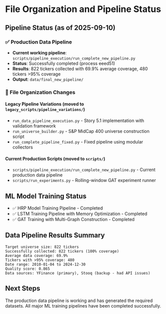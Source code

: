 # File Organization and Pipeline Status

## Pipeline Status (as of 2025-09-10)

### ✅ Production Data Pipeline
- **Current working pipeline**: `scripts/pipeline_execution/run_complete_new_pipeline.py`
- **Status**: Successfully completed (process eeed51)
- **Results**: 822 tickers collected with 69.9% average coverage, 480 tickers >95% coverage
- **Output**: `data/final_new_pipeline/`

### 📁 File Organization Changes

#### Legacy Pipeline Variations (moved to `legacy_scripts/pipeline_variations/`)
- `run_data_pipeline_execution.py` - Story 5.1 implementation with validation framework
- `run_universe_builder.py` - S&P MidCap 400 universe construction script  
- `run_complete_pipeline_fixed.py` - Fixed pipeline using modular collectors

#### Current Production Scripts (moved to `scripts/`)
- `scripts/pipeline_execution/run_complete_new_pipeline.py` - Current production data pipeline
- `scripts/run_experiments.py` - Rolling-window GAT experiment runner

## ML Model Training Status
- ✅ HRP Model Training Pipeline - Completed
- ✅ LSTM Training Pipeline with Memory Optimization - Completed  
- ✅ GAT Training with Multi-Graph Construction - Completed

## Data Pipeline Results Summary
```
Target universe size: 822 tickers
Successfully collected: 822 tickers (100% coverage)
Average data coverage: 69.9%
Tickers with >95% coverage: 480
Date range: 2010-01-04 to 2024-12-30
Quality score: 0.865
Data sources: YFinance (primary), Stooq (backup - had API issues)
```

## Next Steps
The production data pipeline is working and has generated the required datasets. All major ML training pipelines have been completed successfully.